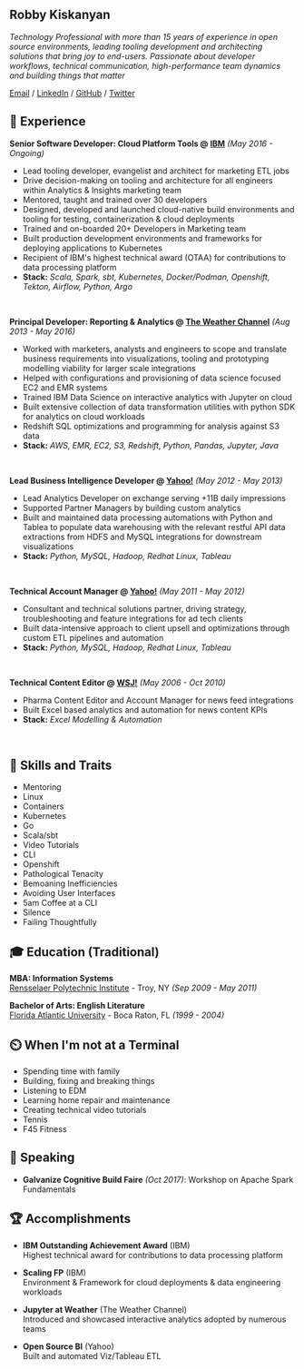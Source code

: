 ## Robby Kiskanyan

_Technology Professional with more than 15 years of experience in open source environments, leading tooling development and architecting solutions that bring joy to end-users. Passionate about developer workflows, technical communication, high-performance team dynamics and building things that matter_<br>

[Email](mailto:robbmk@gmail.com) / [LinkedIn](https://www.linkedin.com/in/robkiskanyan/) / [GitHub](https://github.com/robbyki) / [Twitter](https://twitter.com/robbyki)

## 🏢 Experience

**Senior Software Developer: Cloud Platform Tools @ [IBM](https://www.ibm.com/)** _(May 2016 - Ongoing)_ 
  - Lead tooling developer, evangelist and architect for marketing ETL jobs
  - Drive decision-making on tooling and architecture for all engineers within Analytics & Insights marketing team
  - Mentored, taught and trained over 30 developers
  - Designed, developed and launched cloud-native build environments and tooling for testing, containerization & cloud deployments
  - Trained and on-boarded 20+ Developers in Marketing team
  - Built production development environments and frameworks for deploying applications to Kubernetes
  - Recipient of IBM's highest technical award (OTAA) for contributions to data processing platform
  - **Stack:** _Scala, Spark, sbt, Kubernetes, Docker/Podman, Openshift, Tekton, Airflow, Python, Argo_
<br>

**Principal Developer: Reporting & Analytics @ [The Weather Channel](https://www.weather.com)** _(Aug 2013 - May 2016)_ <br>
  - Worked with marketers, analysts and engineers to scope and translate business requirements into visualizations, tooling and prototyping modelling viability for larger scale integrations
  - Helped with configurations and provisioning of data science focused EC2 and EMR systems
  - Trained IBM Data Science on interactive analytics with Jupyter on cloud
  - Built extensive collection of data transformation utilities with python SDK for analytics on cloud workloads
  - Redshift SQL optimizations and programming for analysis against S3 data
  - **Stack:** _AWS, EMR, EC2, S3, Redshift, Python, Pandas, Jupyter, Java_
<br>

**Lead Business Intelligence Developer @ [Yahoo!](https://www.yahoo.com)** _(May 2012 - May 2013)_ <br>
  - Lead Analytics Developer on exchange serving +11B daily impressions
  - Supported Partner Managers by building custom analytics
  - Built and maintained data processing automations with Python and Tablea to populate data warehousing with the relevant restful API data extractions from HDFS and MySQL integrations for downstream visualizations
  - **Stack:** _Python, MySQL, Hadoop, Redhat Linux, Tableau_
<br>

**Technical Account Manager @ [Yahoo!](https://www.yahoo.com)** _(May 2011 - May 2012)_ <br>
  - Consultant and technical solutions partner, driving strategy, troubleshooting and feature integrations for ad tech clients
  - Built data-intensive approach to client upsell and optimizations through custom ETL pipelines and automation
  - **Stack:** _Python, MySQL, Hadoop, Redhat Linux, Tableau_
<br>

**Technical Content Editor @ [WSJ!](https://www.wsj.com)** _(May 2006 - Oct 2010)_ <br>
  - Pharma Content Editor and Account Manager for news feed integrations
  - Built Excel based analytics and automation for news content KPIs
  - **Stack:** _Excel Modelling & Automation_
<br>

## 🧰 Skills and Traits

* Mentoring
* Linux
* Containers
* Kubernetes
* Go
* Scala/sbt
* Video Tutorials
* CLI
* Openshift
* Pathological Tenacity
* Bemoaning Inefficiencies
* Avoiding User Interfaces
* 5am Coffee at a CLI
* Silence
* Failing Thoughtfully

## 🎓 Education (Traditional)

**MBA: Information Systems**<br>
[Rensselaer Polytechnic Institute](https://www.rpi.edu) - Troy, NY _(Sep 2009 - May 2011)_ <br>

**Bachelor of Arts: English Literature**<br>
[Florida Atlantic University](https://www.fau.edu/) - Boca Raton, FL _(1999 - 2004)_

## ⏲️ When I'm not at a Terminal

* Spending time with family
* Building, fixing and breaking things
* Listening to EDM
* Learning home repair and maintenance
* Creating technical video tutorials
* Tennis
* F45 Fitness

## 🎤 Speaking

* **Galvanize Cognitive Build Faire** _(Oct 2017)_: Workshop on Apache Spark Fundamentals
    
## 🏆 Accomplishments

* **IBM Outstanding Achievement Award** (IBM) <br>
Highest technical award for contributions to data processing platform

* **Scaling FP** (IBM) <br>
Environment & Framework for cloud deployments & data engineering workloads

* **Jupyter at Weather** (The Weather Channel) <br>
Introduced and showcased interactive analytics adopted by numerous teams

* **Open Source BI** (Yahoo) <br>
Built and automated Viz/Tableau ETL
